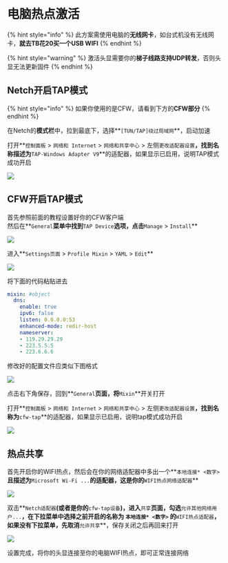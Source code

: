 # 电脑热点激活

{% hint style="info" %}
此方案需使用电脑的**无线网卡**，如台式机没有无线网卡，**就去TB花20买一个USB WIFI**
{% endhint %}

{% hint style="warning" %}
激活头显需要你的**梯子线路支持UDP转发**，否则头显无法更新固件
{% endhint %}

## Netch开启TAP模式

{% hint style="info" %}
如果你使用的是CFW，请看到下方的**CFW部分**
{% endhint %}

在Netch的**模式栏**中，拉到最底下，选择**`[TUN/TAP]绕过局域网`**，启动加速

打开**`控制面板` &gt; `网络和 Internet` &gt; `网络和共享中心` &gt; 左侧`更改适配器设置`**，找到名称描述为**`TAP-Windows Adapter V9`**的适配器，如果显示已启用，说明TAP模式成功开启

![](https://cdn.jsdelivr.net/gh/EYW-015/Oculus-guide-China/netch/netch4.png)

## CFW开启TAP模式

首先参照前面的教程设置好你的CFW客户端  
然后在**`General`**菜单中找到**`TAP Device`**选项，点击**`Manage` &gt; `Install`**

![](https://cdn.jsdelivr.net/gh/EYW-015/Oculus-guide-China/clash/clash51.png)

进入**`Settings页面` &gt; `Profile Mixin` &gt; `YAML` &gt; `Edit`**

![](https://cdn.jsdelivr.net/gh/EYW-015/Oculus-guide-China/clash/clash61.png)

将下面的代码粘贴进去

```yaml
mixin: #object
  dns:
    enable: true
    ipv6: false
    listen: 0.0.0.0:53
    enhanced-mode: redir-host
    nameserver:
    - 119.29.29.29
    - 223.5.5.5
    - 223.6.6.6
```

修改好的配置文件应类似下图格式

![](https://cdn.jsdelivr.net/gh/EYW-015/Oculus-guide-China/clash/clash71.png)

点击右下角保存，回到**`General`**页面，将**`Mixin`**开关打开

打开**`控制面板` &gt; `网络和 Internet` &gt; `网络和共享中心` &gt; 左侧`更改适配器设置`**，找到名称为**`cfw-tap`**的适配器，如果显示已启用，说明tap模式成功开启

![](https://cdn.jsdelivr.net/gh/EYW-015/Oculus-guide-China/clash/clash8.png)

## 热点共享

首先开启你的WIFI热点，然后会在你的网络适配器中多出一个**`本地连接* <数字>`**且描述为**`Microsoft Wi-Fi ...`**的适配器，这是你的**`WIFI热点网络适配器`**

![](https://cdn.jsdelivr.net/gh/EYW-015/Oculus-guide-China/clash/clash9.png)

双击**`Netch适配器`**\(或者是你的**`cfw-tap设备`**\)，进入**`共享`**页面，勾选**`允许其他网络用户...`**，在下拉菜单中选择之前开启的名称为 **`本地连接* <数字>`** 的**`WIFI热点适配器`**，如果没有下拉菜单，先取消**`允许共享`**，保存关闭之后再回来打开

![](https://cdn.jsdelivr.net/gh/EYW-015/Oculus-guide-China/clash/clash10.png)

设置完成，将你的头显连接至你的电脑WIFI热点，即可正常连接网络

